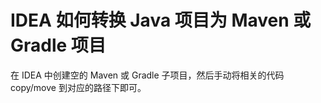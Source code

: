 # IDEA 如何转换 Java 项目为 Maven 或 Gradle 项目

在 IDEA 中创建空的 Maven 或 Gradle 子项目，然后手动将相关的代码 copy/move 到对应的路径下即可。